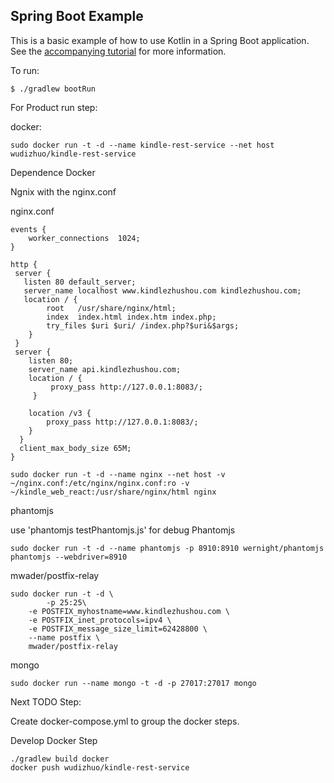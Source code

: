 ## Spring Boot Example

This is a basic example of how to use Kotlin in a Spring Boot application. See the [accompanying tutorial](http://kotlinlang.org/docs/tutorials/spring-boot-restful.html)
for more information.

To run:

```
$ ./gradlew bootRun
```

For Product run step:

docker:
```
sudo docker run -t -d --name kindle-rest-service --net host wudizhuo/kindle-rest-service

```

Dependence Docker

Ngnix with the nginx.conf
 
nginx.conf
```
events {
    worker_connections  1024;
}

http {
 server {
   listen 80 default_server;
   server_name localhost www.kindlezhushou.com kindlezhushou.com;
   location / {
        root   /usr/share/nginx/html;
        index  index.html index.htm index.php;
        try_files $uri $uri/ /index.php?$uri&$args;
    }
 }
 server {
    listen 80;
    server_name api.kindlezhushou.com;
    location / {
         proxy_pass http://127.0.0.1:8083/;
     }
 
    location /v3 {
        proxy_pass http://127.0.0.1:8083/;
    }
  }
  client_max_body_size 65M;
}
```
```
sudo docker run -t -d --name nginx --net host -v ~/nginx.conf:/etc/nginx/nginx.conf:ro -v ~/kindle_web_react:/usr/share/nginx/html nginx
```
phantomjs

use 'phantomjs testPhantomjs.js' for debug Phantomjs

```
sudo docker run -t -d --name phantomjs -p 8910:8910 wernight/phantomjs phantomjs --webdriver=8910
```

mwader/postfix-relay

```
sudo docker run -t -d \
        -p 25:25\
    -e POSTFIX_myhostname=www.kindlezhushou.com \
    -e POSTFIX_inet_protocols=ipv4 \
    -e POSTFIX_message_size_limit=62428800 \
    --name postfix \
    mwader/postfix-relay
```

mongo
```
sudo docker run --name mongo -t -d -p 27017:27017 mongo

```

Next TODO Step: 

Create docker-compose.yml to group the docker steps. 


Develop Docker Step

```
./gradlew build docker
docker push wudizhuo/kindle-rest-service
```


